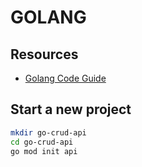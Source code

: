 # GOLANG

## Resources
- [Golang Code Guide](https://golang.org/doc/code.html)

## Start a new project
```bash
mkdir go-crud-api
cd go-crud-api
go mod init api
```